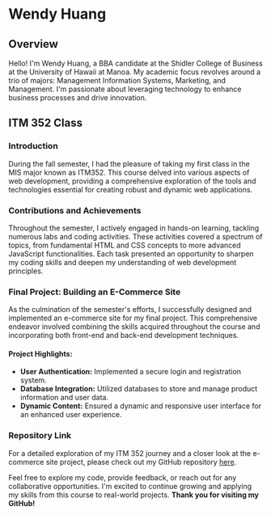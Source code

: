 # Wendy Huang

## Overview

Hello! I'm Wendy Huang, a BBA candidate at the Shidler College of Business at the University of Hawaii at Manoa. My academic focus revolves around a trio of majors: Management Information Systems, Marketing, and Management. I'm passionate about leveraging technology to enhance business processes and drive innovation.

## ITM 352 Class

### Introduction

During the fall semester, I had the pleasure of taking my first class in the MIS major known as ITM352. This course delved into various aspects of web development, providing a comprehensive exploration of the tools and technologies essential for creating robust and dynamic web applications.

### Contributions and Achievements

Throughout the semester, I actively engaged in hands-on learning, tackling numerous labs and coding activities. These activities covered a spectrum of topics, from fundamental HTML and CSS concepts to more advanced JavaScript functionalities. Each task presented an opportunity to sharpen my coding skills and deepen my understanding of web development principles.

### Final Project: Building an E-Commerce Site

As the culmination of the semester's efforts, I successfully designed and implemented an e-commerce site for my final project. This comprehensive endeavor involved combining the skills acquired throughout the course and incorporating both front-end and back-end development techniques.

#### Project Highlights:

- **User Authentication:** Implemented a secure login and registration system.
- **Database Integration:** Utilized databases to store and manage product information and user data.
- **Dynamic Content:** Ensured a dynamic and responsive user interface for an enhanced user experience.

### Repository Link

For a detailed exploration of my ITM 352 journey and a closer look at the e-commerce site project, please check out my GitHub repository [here](https://github.com/wendyh2/ITM352_F23_repo).

Feel free to explore my code, provide feedback, or reach out for any collaborative opportunities. I'm excited to continue growing and applying my skills from this course to real-world projects. **Thank you for visiting my GitHub!**
